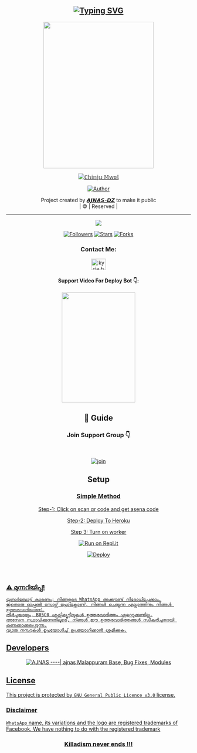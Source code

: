 <div align="center">
  
## [![Typing SVG](https://readme-typing-svg.herokuapp.com?font=Times+new+roman&color=F7001E&size=25&lines=CHINJUMWOL+Whatsapp+Bot;With+Tons+of+features;Complete+Malayalam+content;Best+Bgm+Bot;Edited+from+WhatsAsena;Made+By+AJNAS-DZ)](https://git.io/typing-svg)


  <a href="https://i.imgur.com/07KGGa8.jpeg" ><img align="center" src="https://i.imgur.com/07KGGa8.jpeg" height="400" width="300" /></a>
</p>
  
  <p align="center">
<a href="#"><img title="ℂ𝕙𝕚𝕟𝕛𝕦 𝕄𝕨𝕠𝕝" src="https://img.shields.io/badge/𝙲𝙷𝙸𝙽𝙹𝚄 𝙼𝚆𝙾𝙻-green?colorA=%23ff0000&colorB=%23017e40&style=for-the-badge"></a>
</p>
  <p align="center">
<a href="https://github.com/AJNAS-DZ"><img title="Author" src="https://img.shields.io/badge/Author-𝘼𝙅𝙉𝘼𝙎-𝘿𝙕/CHINJUMWOL?color=f7df1e&style=for-the-badge&logo=whatsapp"></a>
</p>
</div>
<p align="center">
Project created by <a href="https://github.com/Ajnas-dz">𝘼𝙅𝙉𝘼𝙎-𝘿𝙕</a> to make it public
    <br>
       | © |
        Reserved |
    <br> 
</p>

----

  <p align="center">
  <a href="httsp://github.com/AJNAS-DZ/CHINJUMWOL">
    <img src="https://img.shields.io/github/repo-size/AJNAS-DZ/CHINJUMWOL?color=green&label=Repo%20total%20size&style=plastic">
<p align="center">
<a href="https://github.com/AJNAS-DZ/followers"><img title="Followers" src="https://img.shields.io/github/followers/WAHID-BOT?color=f7df1e&style=flat-square"></a>
<a href="https://github.com/AJNAS-DZ/CHINJUMWOL/stargazers/"><img title="Stars" src="https://img.shields.io/github/stars/AJNAS-DZ/CHINJUMWOL?color=f7df1e&style=flat-square"></a>
<a href="https://github.com/AJNAS-DZ/CHINJUMWOL/network/members"><img title="Forks" src="https://img.shields.io/github/forks/AJNAS-DZ/CHINJUMWOL?color=f7df1e&style=flat-square"></a>


<h3 align="center">Contact Me:</h3>
<p align="center">
<a href="https://instagram.com/w4hid_jr" target="blank"><img align="center" src="https://cdn.jsdelivr.net/npm/simple-icons@3.0.1/icons/instagram.svg" alt="kyrie.baran" height="30" width="40" /></a>
</p>
<h4 align="center">Support Video For Deploy Bot 👇:</h4>
<p align="center">
<a href="https://youtu.be/L8E4enqfYik" target="blank"><img align="center" src="https://i.imgur.com/07KGGa8.jpeg" height="300" width="200" /></a>
</p>
  
<div align="center">

## 📢 Guide
### Join Support Group 👇
   
<br>
  <div align="center">
    
  [![join](https://opportunitiesforyoungkenyans.co.ke/wp-content/uploads/2020/05/images.png-whatsapp.png)](https://chat.whatsapp.com/EKVj4VNByQkAIzapCt8qLl)


    
## Setup
<div align="center">

  ### <u> Simple Method <u>
  Step-1: Click on scan qr code and get asena code
  
  Step-2: Deploy To Heroku
  
  Step 3: Turn on worker
  
[![Run on Repl.it](https://i.imgur.com/07KGGa8.jpeg)](https://replit.com/@ajnas-dz/CHINJUMWOL)

[![Deploy](https://www.linkpicture.com/q/heroku.jpg)](https://heroku.com/deploy?template=https://github.com/AJNAS-DZ/CHINJUMWOL.git)
     <div align="left">
<br>
<br >

  


### ⚠️ മുന്നറിയിപ്പ്! 
```
യൂസർബോട്ട് കാരണം; നിങ്ങളുടെ WhatsApp അക്കൗണ്ട് നിരോധിച്ചേക്കാം.
ഇതൊരു ഓപ്പൺ സോഴ്സ് പ്രോജക്റ്റാണ്, നിങ്ങൾ ചെയ്യുന്ന എല്ലാത്തിനും നിങ്ങൾ ഉത്തരവാദിയാണ്.
തീർച്ചയായും, B05C0 എക്സിക്യൂട്ടീവുകൾ ഉത്തരവാദിത്തം ഏറ്റെടുക്കുന്നില്ല.
അസേന സ്ഥാപിക്കുന്നതിലൂടെ, നിങ്ങൾ ഈ ഉത്തരവാദിത്തങ്ങൾ സ്വീകരിച്ചതായി കണക്കാക്കപ്പെടുന്നു.
വ്യാജ നമ്പറുകൾ ഉപയോഗിച്ച് ഉപയോഗിക്കാൻ ശ്രമിക്കുക.
```

## Developers
  <div align="center">
    
  [![AJNAS](https://github.com/AJNAS-DZ.png?size=100)](https://github.com/AJNAS-DZ) 
----|
   [ajnas Malappuram](https://github.com/AJNAS-DZ) 
Base, Bug Fixes, Modules
  </div>
   
  
## License
This project is protected by `GNU General Public Licence v3.0` license.

### Disclaimer
`WhatsApp` name, its variations and the logo are registered trademarks of Facebook. We have nothing to do with the registered trademark

  <div align="center">
  
### Killadism never ends !!!


  
  


  
  




































  



















  










  













      






















    





    







